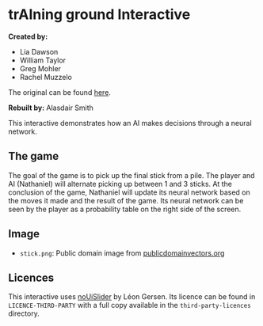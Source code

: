 
# trAIning ground Interactive

**Created by:**

- Lia Dawson
- William Taylor
- Greg Mohler
- Rachel Muzzelo

The original can be found [here](https://github.com/wtaylor45/374-sticks-game).

**Rebuilt by:** Alasdair Smith

This interactive demonstrates how an AI makes decisions through a neural network.

## The game

The goal of the game is to pick up the final stick from a pile.
The player and AI (Nathaniel) will alternate picking up between 1 and 3 sticks.
At the conclusion of the game, Nathaniel will update its neural network based on the moves it made and the result of the game.
Its neural network can be seen by the player as a probability table on the right side of the screen.

## Image

- `stick.png`: Public domain image from [publicdomainvectors.org](https://publicdomainvectors.org/en/free-clipart/Stick-vector-image/81315.html)

## Licences

This interactive uses [noUiSlider](https://refreshless.com/nouislider/) by Léon Gersen.
Its licence can be found in `LICENCE-THIRD-PARTY` with a full copy available in the `third-party-licences` directory.
